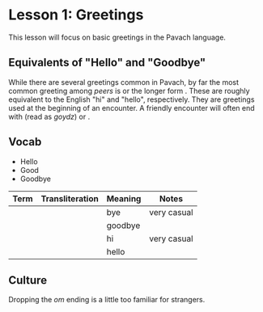 
# Lesson 1: Greetings

This lesson will focus on basic greetings in the Pavach language.

## Equivalents of "Hello" and "Goodbye"

While there are several greetings common in Pavach, by far the most common
greeting among *peers*
is <PavachTrans text="s.e-dz" /> or the longer form
<PavachTrans text="s.e-dz.o-m" />. These are roughly equivalent to the English
"hi" and "hello", respectively. They are greetings used at the beginning of an 
encounter. A friendly encounter will often end with
<PavachTrans text="g.oi-dz" /> (read as *goydz*) 
or <PavachTrans text="g.oi-dz.o-m" />.

## Vocab

* Hello
* Good
* Goodbye

| Term | Transliteration | Meaning | Notes |
| --- | --- | --- | --- |
| <PavachText :size="20" text="g.oi-dz" /> | <PavachTrans text="g.oi-dz" /> | bye | very casual |
| <PavachText :size="20" text="g.oi-dz.o-m" /> | <PavachTrans text="g.oi-dz.o-m" /> | goodbye |  |
| <PavachText :size="20" text="s.e-dz" /> | <PavachTrans text="s.e-dz" /> | hi | very casual |
| <PavachText :size="20" text="s.e-dz.o-m" /> | <PavachTrans text="s.e-dz.o-m" /> | hello |  |


## Culture

Dropping the *om* ending is a little too familiar for strangers.